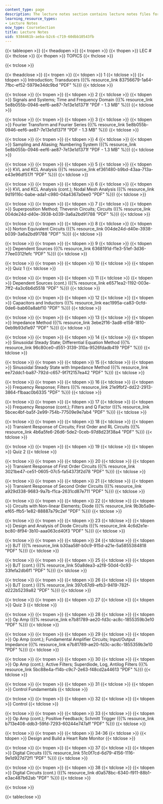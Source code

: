 ```yaml
---
content_type: page
description: The lecture notes section contains lecture notes files for the course.
learning_resource_types:
- Lecture Notes
ocw_type: CourseSection
title: Lecture Notes
uid: 9384461b-aeba-b2c6-c719-60dbb10543fb
---
```


{{< tableopen >}}
{{< theadopen >}}
{{< tropen >}}
{{< thopen >}}
LEC #
{{< thclose >}}
{{< thopen >}}
TOPICS
{{< thclose >}}

{{< trclose >}}

{{< theadclose >}}
{{< tropen >}}
{{< tdopen >}}
1
{{< tdclose >}}
{{< tdopen >}}
Introduction; Transducers ({{% resource_link 83756679-1a64-7fbc-ef52-5979e34dc9bd "PDF" %}})
{{< tdclose >}}

{{< trclose >}}
{{< tropen >}}
{{< tdopen >}}
2
{{< tdclose >}}
{{< tdopen >}}
Signals and Systems; Time and Frequency Domain ({{% resource_link 5e8b055b-0946-eef6-ae87-7e13e1d1371f "PDF - 1.3 MB" %}})
{{< tdclose >}}

{{< trclose >}}
{{< tropen >}}
{{< tdopen >}}
3
{{< tdclose >}}
{{< tdopen >}}
Fourier Transform and Fourier Series ({{% resource_link 5e8b055b-0946-eef6-ae87-7e13e1d1371f "PDF - 1.3 MB" %}})
{{< tdclose >}}

{{< trclose >}}
{{< tropen >}}
{{< tdopen >}}
4
{{< tdclose >}}
{{< tdopen >}}
Sampling and Aliasing; Numbering System ({{% resource_link 5e8b055b-0946-eef6-ae87-7e13e1d1371f "PDF - 1.3 MB" %}})
{{< tdclose >}}

{{< trclose >}}
{{< tropen >}}
{{< tdopen >}}
5
{{< tdclose >}}
{{< tdopen >}}
KVL and KCL Analysis ({{% resource_link ef361480-b9bd-43aa-713a-e43e96df517f "PDF" %}})
{{< tdclose >}}

{{< trclose >}}
{{< tropen >}}
{{< tdopen >}}
6
{{< tdclose >}}
{{< tdopen >}}
KVL and KCL Analysis (cont.); Nodal Mesh Analysis ({{% resource_link 9d19116c-babe-ada1-c980-04a4367a0ee0 "PDF" %}})
{{< tdclose >}}

{{< trclose >}}
{{< tropen >}}
{{< tdopen >}}
7
{{< tdclose >}}
{{< tdopen >}}
Superposition Method; Thevenin Circuits; Circuits ({{% resource_link 004de24d-d40e-3938-b039-3a6a2bd91788 "PDF" %}})
{{< tdclose >}}

{{< trclose >}}
{{< tropen >}}
{{< tdopen >}}
8
{{< tdclose >}}
{{< tdopen >}}
Norton Equivalent Circuits ({{% resource_link 004de24d-d40e-3938-b039-3a6a2bd91788 "PDF" %}})
{{< tdclose >}}

{{< trclose >}}
{{< tropen >}}
{{< tdopen >}}
9
{{< tdclose >}}
{{< tdopen >}}
Dependent Sources ({{% resource_link 6368191d-f1e3-51ef-3d36-77ee0312fefc "PDF" %}})
{{< tdclose >}}

{{< trclose >}}
{{< tropen >}}
{{< tdopen >}}
10
{{< tdclose >}}
{{< tdopen >}}
Quiz 1
{{< tdclose >}}

{{< trclose >}}
{{< tropen >}}
{{< tdopen >}}
11
{{< tdclose >}}
{{< tdopen >}}
Dependent Sources (cont.) ({{% resource_link e6571ea2-1192-003e-7ff2-4a3c6b6d5518 "PDF" %}})
{{< tdclose >}}

{{< trclose >}}
{{< tropen >}}
{{< tdopen >}}
12
{{< tdclose >}}
{{< tdopen >}}
Capacitors and Inductors ({{% resource_link eac1995a-ca83-0cfd-0de6-bab60a8abf10 "PDF" %}})
{{< tdclose >}}

{{< trclose >}}
{{< tropen >}}
{{< tdopen >}}
13
{{< tdclose >}}
{{< tdopen >}}
Impedance Method ({{% resource_link 3ebe2f16-3ad8-e158-1810-0eb9b93d1e97 "PDF" %}})
{{< tdclose >}}

{{< trclose >}}
{{< tropen >}}
{{< tdopen >}}
14
{{< tdclose >}}
{{< tdopen >}}
Sinusoidal Steady State; Differential Equation Method ({{% resource_link 96c80ce0-d551-3139-310a-9526fdadb419 "PDF" %}})
{{< tdclose >}}

{{< trclose >}}
{{< tropen >}}
{{< tdopen >}}
15
{{< tdclose >}}
{{< tdopen >}}
Sinusoidal Steady State with Impedance Method ({{% resource_link ee72ddc1-ba87-792d-c657-9f7f2157ea42 "PDF" %}})
{{< tdclose >}}

{{< trclose >}}
{{< tropen >}}
{{< tdopen >}}
16
{{< tdclose >}}
{{< tdopen >}}
Frequency Response; Filters ({{% resource_link 21e9fbf2-dd22-2913-3864-f1baac0b6335 "PDF" %}})
{{< tdclose >}}

{{< trclose >}}
{{< tropen >}}
{{< tdopen >}}
17
{{< tdclose >}}
{{< tdopen >}}
Frequency Response (cont.); Filters and Q Factor ({{% resource_link 5bcec4bf-ba5f-2e99-754b-77509e9e7ab4 "PDF" %}})
{{< tdclose >}}

{{< trclose >}}
{{< tropen >}}
{{< tdopen >}}
18
{{< tdclose >}}
{{< tdopen >}}
Transient Response of Circuits; First Order and RL Circuits ({{% resource_link 4b6a5fe6-26d6-5de2-0ceb-97d8d23f38a4 "PDF" %}})
{{< tdclose >}}

{{< trclose >}}
{{< tropen >}}
{{< tdopen >}}
19
{{< tdclose >}}
{{< tdopen >}}
Quiz 2
{{< tdclose >}}

{{< trclose >}}
{{< tropen >}}
{{< tdopen >}}
20
{{< tdclose >}}
{{< tdopen >}}
Transient Response of First Order Circuits ({{% resource_link 3021be47-ce51-0605-07c5-fa54373f2d78 "PDF" %}})
{{< tdclose >}}

{{< trclose >}}
{{< tropen >}}
{{< tdopen >}}
21
{{< tdclose >}}
{{< tdopen >}}
Transient Response of Second Order Circuits ({{% resource_link a929d338-9683-9a7b-f1ca-2631cd87e711 "PDF" %}})
{{< tdclose >}}

{{< trclose >}}
{{< tropen >}}
{{< tdopen >}}
22
{{< tdclose >}}
{{< tdopen >}}
Circuits with Non-linear Elements; Diode ({{% resource_link 9b3b5a9e-ef65-ffb5-1e82-88887a79c2ef "PDF" %}})
{{< tdclose >}}

{{< trclose >}}
{{< tropen >}}
{{< tdopen >}}
23
{{< tdclose >}}
{{< tdopen >}}
Design and Analysis of Diode Circuits ({{% resource_link 4c6d2e1e-bc80-8f94-3b10-aaa063cd40f3 "PDF" %}})
{{< tdclose >}}

{{< trclose >}}
{{< tropen >}}
{{< tdopen >}}
24
{{< tdclose >}}
{{< tdopen >}}
BJT ({{% resource_link b30aa58f-b0c9-915d-a21e-5a5855384818 "PDF" %}})
{{< tdclose >}}

{{< trclose >}}
{{< tropen >}}
{{< tdopen >}}
25
{{< tdclose >}}
{{< tdopen >}}
BJT (cont.) ({{% resource_link 50a8dea3-a2f8-50d4-0c93-33fefa2db6f1 "PDF" %}})
{{< tdclose >}}

{{< trclose >}}
{{< tropen >}}
{{< tdopen >}}
26
{{< tdclose >}}
{{< tdopen >}}
BJT (cont.) ({{% resource_link 397c67d9-efb3-9419-782f-d222b5239a82 "PDF" %}})
{{< tdclose >}}

{{< trclose >}}
{{< tropen >}}
{{< tdopen >}}
27
{{< tdclose >}}
{{< tdopen >}}
Quiz 3
{{< tdclose >}}

{{< trclose >}}
{{< tropen >}}
{{< tdopen >}}
28
{{< tdclose >}}
{{< tdopen >}}
Op Amp ({{% resource_link e7b81789-ae20-fd3c-ac8c-1855359b3e10 "PDF" %}})
{{< tdclose >}}

{{< trclose >}}
{{< tropen >}}
{{< tdopen >}}
29
{{< tdclose >}}
{{< tdopen >}}
Op Amp (cont.); Fundamental Amplifier Circuits; Input/Output Impedance ({{% resource_link e7b81789-ae20-fd3c-ac8c-1855359b3e10 "PDF" %}})
{{< tdclose >}}

{{< trclose >}}
{{< tropen >}}
{{< tdopen >}}
30
{{< tdclose >}}
{{< tdopen >}}
Op Amp (cont.); Active Filters; Superdiode, Log, Antilog Filters ({{% resource_link 5bc88e4a-f14b-c9c7-2e63-f48cd2a44613 "PDF" %}})
{{< tdclose >}}

{{< trclose >}}
{{< tropen >}}
{{< tdopen >}}
31
{{< tdclose >}}
{{< tdopen >}}
Control Fundamentals
{{< tdclose >}}

{{< trclose >}}
{{< tropen >}}
{{< tdopen >}}
32
{{< tdclose >}}
{{< tdopen >}}
Control
{{< tdclose >}}

{{< trclose >}}
{{< tropen >}}
{{< tdopen >}}
33
{{< tdclose >}}
{{< tdopen >}}
Op Amp (cont.); Positive Feedback; Schmitt Trigger ({{% resource_link b713e408-ddb3-59fd-7293-60244e747aff "PDF" %}})
{{< tdclose >}}

{{< trclose >}}
{{< tropen >}}
{{< tdopen >}}
34-36
{{< tdclose >}}
{{< tdopen >}}
Design and Build a Heart Rate Monitor
{{< tdclose >}}

{{< trclose >}}
{{< tropen >}}
{{< tdopen >}}
37
{{< tdclose >}}
{{< tdopen >}}
Digital Circuits ({{% resource_link 51c0f7cd-6d79-4156-1116-9e1d927d72f1 "PDF" %}})
{{< tdclose >}}

{{< trclose >}}
{{< tropen >}}
{{< tdopen >}}
38
{{< tdclose >}}
{{< tdopen >}}
Digital Circuits (cont.) ({{% resource_link d0a578bc-6340-f911-88b1-e3ac487b62ab "PDF" %}})
{{< tdclose >}}

{{< trclose >}}

{{< tableclose >}}